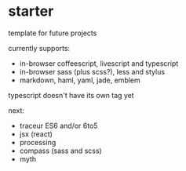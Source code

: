 starter
=======

template for future projects

currently supports:


+ in-browser coffeescript, livescript and typescript
+ in-browser sass (plus scss?), less and stylus
+ markdown, haml, yaml, jade, emblem

typescript doesn't have its own tag yet

<!--
+ custom elements: \<icon\>, \<fragment\>
+ augments the following elements: \<script\>, \<style\>
+ css preprocessing
-->

next:

+ traceur ES6 and/or 6to5
+ jsx (react)
+ processing
+ compass (sass and scss)
+ myth




